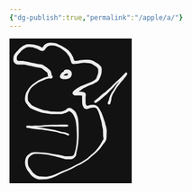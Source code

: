 ```yaml
---
{"dg-publish":true,"permalink":"/apple/a/"}
---
```


<svg version="1.1" xmlns="http://www.w3.org/2000/svg" viewBox="0 0 217.33331298828125 258.66668701171875" width="217.33331298828125" height="258.66668701171875" filter="invert(93%) hue-rotate(180deg)">
  <!-- svg-source:excalidraw -->
  
  <defs>
    <style class="style-fonts">
      @font-face {
        font-family: "Virgil";
        src: url("https://excalidraw.com/Virgil.woff2");
      }
      @font-face {
        font-family: "Cascadia";
        src: url("https://excalidraw.com/Cascadia.woff2");
      }
    </style>
  </defs>
  <rect x="0" y="0" width="217.33331298828125" height="258.66668701171875" fill="#ffffff"/><g transform="translate(74.66668701171875 68.66668701171875) rotate(0 14.999969482421875 60.666656494140625)" stroke="none"><path fill="#000000" d="M 0.17,1.70 Q 0.17,1.70 -1.74,1.88 -3.66,2.07 -5.30,2.52 -6.94,2.98 -8.45,3.42 -9.96,3.87 -11.64,4.54 -13.32,5.22 -15.23,6.04 -17.13,6.86 -19.53,7.78 -21.93,8.71 -23.97,9.98 -26.02,11.25 -27.64,12.52 -29.27,13.80 -30.98,14.99 -32.69,16.17 -34.08,17.53 -35.46,18.89 -36.59,20.26 -37.72,21.63 -38.49,23.08 -39.27,24.52 -39.72,25.73 -40.18,26.93 -40.77,28.13 -41.36,29.33 -41.70,31.37 -42.05,33.42 -42.10,35.34 -42.15,37.26 -42.09,39.03 -42.03,40.80 -41.73,41.96 -41.43,43.11 -40.31,44.33 -39.18,45.55 -38.53,46.43 -37.88,47.30 -36.31,48.99 -34.73,50.69 -32.81,51.66 -30.89,52.63 -29.80,53.06 -28.71,53.49 -27.39,54.10 -26.07,54.72 -25.03,55.12 -23.98,55.52 -22.56,56.12 -21.14,56.73 -19.86,57.14 -18.58,57.56 -17.00,58.18 -15.42,58.81 -14.22,59.00 -13.01,59.19 -11.44,59.51 -9.86,59.83 -8.54,59.94 -7.23,60.05 -5.30,60.58 -3.37,61.11 -1.82,61.30 -0.27,61.49 1.15,61.55 2.58,61.61 4.32,61.68 6.07,61.76 7.96,61.83 9.86,61.90 11.62,61.92 13.39,61.95 14.71,61.90 16.03,61.85 17.20,61.62 18.37,61.40 19.73,60.98 21.09,60.55 22.29,60.13 23.48,59.71 24.91,58.78 26.33,57.86 27.29,56.90 28.25,55.93 29.28,55.45 30.31,54.97 32.13,54.98 33.95,54.99 35.53,56.00 37.12,57.01 38.19,57.98 39.27,58.96 40.83,60.35 42.39,61.75 43.20,63.42 44.02,65.10 44.70,66.81 45.39,68.53 45.90,70.10 46.41,71.67 46.87,73.94 47.33,76.21 47.68,80.38 48.03,84.55 48.13,88.42 48.23,92.29 48.24,95.84 48.25,99.40 48.23,103.02 48.21,106.64 47.99,110.14 47.77,113.64 47.48,116.85 47.18,120.07 46.66,123.02 46.13,125.96 45.71,128.34 45.30,130.71 44.76,132.59 44.23,134.48 44.12,135.73 44.01,136.99 43.79,138.23 43.58,139.46 43.05,140.61 42.52,141.75 41.13,143.10 39.74,144.45 38.37,145.26 37.01,146.07 35.91,146.27 34.80,146.48 32.22,146.54 29.63,146.60 28.40,146.62 27.16,146.63 25.66,146.61 24.16,146.59 21.30,145.61 18.44,144.64 17.05,144.34 15.66,144.05 13.68,143.41 11.70,142.78 9.43,142.29 7.17,141.79 4.79,141.15 2.40,140.50 -0.06,140.03 -2.52,139.56 -4.98,138.94 -7.44,138.32 -9.89,138.07 -12.35,137.82 -14.79,137.50 -17.24,137.18 -19.38,137.05 -21.51,136.91 -23.57,136.86 -25.63,136.80 -27.46,136.83 -29.29,136.86 -30.53,137.13 -31.76,137.41 -32.80,137.75 -33.84,138.10 -34.84,138.75 -35.84,139.39 -36.78,140.21 -37.73,141.03 -38.69,141.95 -39.66,142.88 -40.34,143.76 -41.02,144.65 -41.37,145.73 -41.72,146.80 -41.90,148.90 -42.08,150.99 -41.93,153.28 -41.77,155.58 -41.52,156.85 -41.27,158.13 -40.37,159.83 -39.48,161.54 -38.30,163.18 -37.11,164.83 -36.20,166.06 -35.28,167.30 -34.62,168.26 -33.95,169.21 -33.33,170.13 -32.72,171.04 -31.13,172.21 -29.55,173.38 -28.66,174.04 -27.77,174.70 -25.91,175.70 -24.06,176.70 -22.44,176.86 -20.83,177.01 -19.45,177.09 -18.07,177.17 -16.33,177.28 -14.59,177.39 -12.69,177.50 -10.80,177.61 -8.95,177.52 -7.10,177.43 -4.68,176.92 -2.26,176.40 0.52,175.64 3.32,174.88 6.16,173.66 9.00,172.44 12.54,170.78 16.08,169.12 19.54,167.64 23.01,166.17 26.02,164.97 29.04,163.78 31.99,162.34 34.95,160.91 37.55,159.54 40.15,158.17 42.42,157.00 44.69,155.84 47.23,154.76 49.77,153.67 51.54,152.67 53.30,151.67 55.16,150.32 57.03,148.97 59.05,147.77 61.07,146.57 62.82,145.34 64.57,144.11 66.02,142.68 67.47,141.26 69.11,139.83 70.75,138.40 72.18,137.18 73.62,135.95 75.17,134.53 76.72,133.12 77.90,131.88 79.09,130.65 80.10,129.39 81.11,128.13 82.12,126.94 83.14,125.76 84.93,123.16 86.71,120.56 87.31,119.39 87.90,118.21 88.59,117.14 89.29,116.08 89.73,115.08 90.16,114.08 90.83,113.20 91.50,112.33 91.95,111.08 92.39,109.84 92.02,108.14 91.65,106.43 91.61,105.24 91.57,104.05 91.51,102.45 91.46,100.84 91.41,99.40 91.37,97.97 91.34,96.22 91.32,94.47 91.07,92.75 90.82,91.03 90.28,89.04 89.74,87.05 89.51,85.42 89.29,83.78 89.09,82.29 88.89,80.79 88.10,77.95 87.32,75.10 86.85,73.76 86.38,72.42 85.99,70.47 85.60,68.53 85.01,66.74 84.42,64.95 83.65,62.99 82.88,61.04 82.01,59.27 81.13,57.51 80.20,56.31 79.28,55.11 78.25,54.74 77.23,54.36 75.90,54.43 74.57,54.50 72.67,54.56 70.77,54.62 69.35,55.20 67.93,55.78 66.64,56.10 65.34,56.42 64.04,56.87 62.73,57.31 60.47,56.80 58.22,56.28 57.46,55.06 56.70,53.83 55.89,52.18 55.08,50.54 54.81,49.24 54.55,47.95 54.46,46.81 54.37,45.67 54.32,43.59 54.27,41.51 54.26,39.49 54.25,37.48 54.22,36.22 54.18,34.95 54.15,33.85 54.13,32.75 54.43,31.73 54.72,30.71 55.32,32.05 55.92,33.39 53.82,33.12 51.72,32.84 50.34,32.81 48.97,32.77 47.09,32.77 45.21,32.76 44.06,32.77 42.90,32.78 41.63,32.93 40.35,33.08 38.87,31.67 37.39,30.25 37.27,28.98 37.14,27.70 38.10,26.32 39.06,24.93 39.97,24.16 40.88,23.39 41.99,22.62 43.10,21.85 44.06,21.06 45.02,20.27 46.75,19.38 48.47,18.48 49.77,17.71 51.07,16.94 52.70,16.05 54.34,15.16 56.45,14.53 58.56,13.91 59.92,13.21 61.29,12.50 63.23,11.79 65.18,11.08 66.54,10.54 67.90,9.99 69.41,9.41 70.93,8.83 72.91,7.63 74.88,6.44 76.16,5.58 77.44,4.72 78.33,3.80 79.23,2.88 80.02,0.98 80.81,-0.92 81.16,-2.09 81.51,-3.26 82.07,-4.56 82.63,-5.85 82.76,-7.31 82.88,-8.78 82.89,-10.13 82.89,-11.48 82.89,-13.13 82.88,-14.79 81.76,-15.93 80.64,-17.08 79.85,-17.86 79.05,-18.65 77.43,-19.59 75.81,-20.53 74.31,-21.58 72.82,-22.62 71.05,-23.56 69.28,-24.50 67.19,-24.73 65.10,-24.95 64.01,-24.99 62.92,-25.04 61.32,-25.13 59.72,-25.22 58.07,-25.29 56.43,-25.36 55.13,-25.20 53.83,-25.05 52.56,-24.94 51.29,-24.84 50.08,-24.49 48.86,-24.15 47.51,-23.92 46.15,-23.69 44.96,-23.57 43.78,-23.46 42.21,-23.34 40.63,-23.22 39.12,-23.24 37.60,-23.26 36.51,-23.98 35.41,-24.70 34.96,-26.43 34.51,-28.16 33.80,-29.82 33.08,-31.49 32.88,-32.70 32.67,-33.91 31.87,-35.59 31.07,-37.27 29.77,-38.93 28.47,-40.60 27.52,-41.88 26.58,-43.16 25.49,-44.09 24.39,-45.03 23.20,-46.13 22.01,-47.24 20.61,-48.21 19.20,-49.18 17.71,-50.26 16.23,-51.33 14.79,-52.10 13.34,-52.87 12.15,-53.34 10.95,-53.81 9.61,-54.42 8.27,-55.03 7.20,-55.41 6.13,-55.79 4.97,-55.90 3.80,-56.02 1.64,-56.08 -0.52,-56.14 -1.71,-56.13 -2.90,-56.11 -4.74,-55.46 -6.57,-54.81 -7.86,-53.71 -9.15,-52.61 -10.14,-51.23 -11.13,-49.86 -11.73,-48.86 -12.33,-47.86 -13.40,-47.14 -14.47,-46.42 -16.39,-46.49 -18.31,-46.57 -20.87,-47.73 -23.44,-48.89 -24.63,-49.64 -25.81,-50.38 -27.23,-50.84 -28.66,-51.30 -30.45,-52.01 -32.24,-52.72 -33.38,-52.92 -34.53,-53.12 -35.72,-53.20 -36.91,-53.28 -38.36,-53.35 -39.82,-53.41 -41.01,-53.41 -42.21,-53.41 -43.71,-52.80 -45.22,-52.19 -46.33,-51.79 -47.44,-51.39 -49.38,-49.96 -51.32,-48.53 -52.33,-47.66 -53.34,-46.79 -54.06,-45.93 -54.77,-45.07 -55.75,-44.04 -56.72,-43.01 -57.71,-42.00 -58.70,-41.00 -59.77,-39.40 -60.84,-37.81 -61.26,-36.65 -61.68,-35.49 -61.64,-33.96 -61.60,-32.43 -61.57,-31.24 -61.53,-30.05 -60.54,-29.39 -59.56,-28.73 -58.38,-28.71 -57.20,-28.68 -55.31,-28.64 -53.43,-28.59 -51.45,-28.57 -49.46,-28.55 -46.91,-28.04 -44.35,-27.53 -42.40,-27.12 -40.44,-26.72 -38.33,-26.10 -36.22,-25.49 -34.20,-25.09 -32.18,-24.69 -30.67,-24.58 -29.15,-24.47 -27.71,-23.95 -26.27,-23.44 -24.75,-23.31 -23.24,-23.17 -21.62,-22.91 -20.00,-22.64 -18.79,-22.58 -17.59,-22.51 -16.29,-21.89 -14.99,-21.27 -13.30,-20.14 -11.62,-19.01 -10.31,-18.22 -9.01,-17.43 -7.80,-16.34 -6.60,-15.26 -5.01,-14.11 -3.42,-12.96 -2.33,-11.56 -1.23,-10.17 -0.72,-8.53 -0.20,-6.89 -0.11,-5.81 -0.02,-4.74 0.01,-3.44 0.06,-2.13 -0.24,-2.88 -0.55,-3.63 -0.06,-3.41 0.43,-3.19 0.83,-2.82 1.24,-2.45 1.50,-1.97 1.76,-1.49 1.86,-0.95 1.95,-0.41 1.87,0.12 1.79,0.66 1.54,1.14 1.29,1.63 0.90,2.01 0.51,2.39 0.01,2.63 -0.47,2.86 -1.01,2.93 -1.55,2.99 -2.09,2.88 -2.62,2.77 -3.09,2.50 -3.57,2.22 -3.92,1.81 -4.28,1.40 -4.49,0.89 -4.70,0.39 -4.74,-0.15 -4.77,-0.69 -4.63,-1.22 -4.50,-1.75 -4.19,-2.20 -3.89,-2.66 -3.46,-2.99 -3.03,-3.33 -2.52,-3.51 -2.00,-3.69 -1.46,-3.70 -0.91,-3.71 -0.39,-3.54 0.12,-3.37 0.56,-3.05 1.00,-2.72 1.31,-2.27 1.62,-1.83 1.77,-1.30 1.93,-0.78 1.90,-0.23 1.88,0.30 1.69,0.81 1.49,1.32 1.14,1.74 0.79,2.16 0.33,2.45 -0.13,2.74 -0.66,2.86 -1.19,2.99 -1.73,2.94 -2.28,2.88 -2.28,2.88 -2.27,2.88 -4.51,0.44 -6.75,-2.00 -6.77,-3.15 -6.79,-4.29 -6.88,-5.84 -6.97,-7.38 -8.27,-8.39 -9.58,-9.40 -10.90,-10.41 -12.23,-11.43 -13.09,-12.18 -13.96,-12.92 -14.93,-13.70 -15.91,-14.47 -17.14,-15.33 -18.36,-16.19 -19.48,-16.25 -20.60,-16.32 -22.15,-16.68 -23.69,-17.03 -24.84,-17.12 -25.98,-17.22 -27.29,-17.48 -28.60,-17.75 -30.12,-18.10 -31.65,-18.45 -33.60,-18.84 -35.55,-19.23 -37.68,-19.82 -39.81,-20.40 -41.66,-20.77 -43.52,-21.15 -45.53,-21.64 -47.55,-22.14 -49.51,-22.12 -51.47,-22.10 -53.48,-22.09 -55.48,-22.08 -57.54,-22.14 -59.60,-22.19 -60.84,-22.41 -62.07,-22.62 -63.11,-23.02 -64.15,-23.42 -65.68,-25.07 -67.22,-26.72 -67.50,-28.39 -67.79,-30.06 -67.74,-31.27 -67.70,-32.48 -67.63,-33.76 -67.56,-35.03 -67.32,-36.40 -67.08,-37.77 -66.17,-39.33 -65.26,-40.90 -64.58,-41.84 -63.89,-42.78 -63.15,-43.69 -62.41,-44.61 -61.46,-45.59 -60.51,-46.58 -59.61,-47.53 -58.71,-48.48 -57.74,-49.58 -56.76,-50.68 -55.59,-51.72 -54.42,-52.76 -53.21,-53.68 -51.99,-54.61 -50.63,-55.51 -49.26,-56.42 -48.15,-56.79 -47.04,-57.16 -45.66,-57.67 -44.28,-58.17 -43.22,-58.35 -42.17,-58.53 -40.92,-58.49 -39.67,-58.45 -38.09,-58.42 -36.50,-58.40 -35.04,-58.26 -33.58,-58.13 -32.10,-57.83 -30.62,-57.53 -28.94,-57.07 -27.27,-56.60 -25.03,-56.11 -22.80,-55.61 -21.70,-55.01 -20.60,-54.40 -19.51,-53.89 -18.41,-53.39 -17.47,-52.71 -16.53,-52.03 -15.84,-52.99 -15.15,-53.95 -14.09,-55.47 -13.03,-56.99 -11.56,-58.05 -10.09,-59.12 -8.90,-59.65 -7.70,-60.19 -6.62,-60.49 -5.54,-60.80 -4.20,-60.98 -2.85,-61.17 -1.63,-61.12 -0.40,-61.08 2.01,-60.91 4.43,-60.74 6.15,-60.47 7.86,-60.20 9.04,-59.68 10.22,-59.16 11.47,-58.54 12.72,-57.93 14.02,-57.32 15.32,-56.72 17.04,-55.87 18.76,-55.02 20.20,-54.08 21.64,-53.14 23.52,-52.08 25.39,-51.01 26.51,-50.05 27.63,-49.08 29.26,-47.84 30.89,-46.59 31.85,-45.46 32.82,-44.32 33.83,-43.16 34.84,-42.01 35.98,-39.75 37.13,-37.49 37.79,-36.30 38.45,-35.12 38.91,-33.38 39.36,-31.63 39.95,-30.22 40.54,-28.81 41.98,-28.78 43.41,-28.75 45.44,-28.92 47.47,-29.08 49.19,-29.57 50.92,-30.06 52.04,-30.11 53.17,-30.17 54.81,-30.39 56.45,-30.60 58.12,-30.66 59.78,-30.72 61.46,-30.77 63.14,-30.83 64.34,-30.78 65.54,-30.73 67.04,-30.64 68.53,-30.55 71.27,-29.67 74.00,-28.79 75.15,-28.23 76.30,-27.68 77.66,-26.67 79.03,-25.67 79.94,-25.11 80.85,-24.55 82.07,-23.80 83.28,-23.06 84.07,-22.30 84.87,-21.54 86.13,-20.32 87.39,-19.10 87.98,-18.04 88.57,-16.98 88.84,-15.94 89.10,-14.90 89.08,-13.14 89.05,-11.37 88.96,-9.83 88.87,-8.28 88.76,-7.13 88.65,-5.97 87.99,-4.05 87.33,-2.12 86.57,-0.07 85.81,1.96 85.13,3.24 84.45,4.52 83.73,5.64 83.01,6.76 81.74,7.79 80.48,8.81 78.85,9.64 77.22,10.48 75.87,11.26 74.51,12.05 73.53,12.49 72.54,12.93 71.00,13.54 69.46,14.15 68.14,14.62 66.82,15.08 65.16,15.85 63.50,16.61 61.80,17.56 60.10,18.52 58.61,19.09 57.11,19.67 55.68,20.69 54.24,21.72 52.83,22.75 51.41,23.79 50.35,24.44 49.29,25.08 48.22,26.12 47.15,27.16 45.17,28.01 43.18,28.87 42.23,27.51 41.28,26.15 42.71,26.02 44.13,25.88 45.51,25.88 46.89,25.88 48.00,25.91 49.11,25.93 50.86,26.01 52.61,26.09 53.76,26.37 54.92,26.65 56.16,26.78 57.40,26.90 58.58,27.53 59.76,28.15 60.38,29.45 61.00,30.75 60.74,32.85 60.48,34.95 60.45,36.21 60.41,37.47 60.41,39.45 60.42,41.43 60.46,43.33 60.49,45.24 60.61,46.73 60.73,48.22 61.51,49.90 62.28,51.58 63.98,51.21 65.67,50.84 66.98,50.30 68.28,49.76 70.54,49.62 72.80,49.48 74.81,49.66 76.81,49.83 78.59,50.49 80.37,51.15 81.32,51.99 82.28,52.83 83.32,54.30 84.35,55.78 85.39,57.60 86.43,59.41 87.45,61.38 88.47,63.34 89.39,65.36 90.32,67.39 90.78,68.99 91.25,70.60 91.89,72.22 92.53,73.83 92.96,75.28 93.38,76.73 93.99,78.23 94.59,79.73 94.95,81.30 95.31,82.87 95.49,83.94 95.67,85.01 96.26,86.52 96.86,88.04 97.20,90.00 97.53,91.96 97.77,93.20 98.01,94.43 97.98,96.20 97.96,97.97 97.91,99.40 97.87,100.84 97.81,102.45 97.76,104.06 97.71,105.26 97.67,106.46 97.61,107.68 97.55,108.90 97.40,110.07 97.25,111.25 96.70,112.47 96.14,113.69 95.62,114.69 95.10,115.69 94.41,116.63 93.71,117.58 92.51,118.87 91.31,120.16 90.48,121.48 89.64,122.81 88.52,124.35 87.40,125.90 86.58,127.05 85.77,128.20 84.69,129.25 83.62,130.30 82.42,131.58 81.22,132.87 79.92,134.02 78.62,135.17 77.02,136.67 75.42,138.17 73.95,139.29 72.49,140.40 70.91,141.77 69.33,143.15 67.72,144.72 66.11,146.28 64.27,147.58 62.43,148.87 60.52,150.01 58.60,151.15 56.61,152.59 54.63,154.03 52.73,155.09 50.84,156.15 48.39,157.21 45.94,158.27 43.70,159.44 41.45,160.61 38.82,162.02 36.19,163.44 33.16,164.95 30.12,166.46 27.16,167.68 24.20,168.91 20.82,170.42 17.44,171.93 13.90,173.69 10.36,175.46 7.36,176.88 4.36,178.29 1.53,179.24 -1.29,180.19 -3.98,180.98 -6.68,181.78 -8.75,182.07 -10.82,182.36 -12.73,182.45 -14.64,182.55 -16.44,182.61 -18.25,182.68 -19.80,182.67 -21.34,182.66 -22.75,182.51 -24.16,182.37 -25.52,181.95 -26.88,181.52 -27.80,180.96 -28.72,180.40 -29.91,179.76 -31.09,179.11 -32.15,178.30 -33.20,177.50 -34.02,176.76 -34.83,176.03 -35.99,175.08 -37.14,174.13 -38.28,172.32 -39.43,170.50 -40.35,169.36 -41.27,168.21 -42.21,167.02 -43.15,165.84 -44.09,163.79 -45.02,161.74 -45.60,160.44 -46.17,159.13 -46.46,157.66 -46.74,156.18 -46.93,154.56 -47.11,152.93 -47.03,151.77 -46.95,150.61 -46.80,149.21 -46.66,147.82 -46.32,146.47 -45.99,145.13 -45.26,143.46 -44.52,141.79 -43.55,140.72 -42.57,139.65 -41.44,138.69 -40.32,137.73 -39.04,136.81 -37.77,135.89 -36.25,135.16 -34.74,134.43 -33.48,134.24 -32.21,134.04 -30.74,133.95 -29.26,133.86 -27.41,133.94 -25.55,134.01 -23.45,134.06 -21.36,134.12 -19.13,134.23 -16.90,134.34 -14.48,134.61 -12.07,134.88 -9.41,135.11 -6.74,135.34 -4.36,135.85 -1.98,136.37 0.60,136.76 3.20,137.14 5.51,137.61 7.82,138.09 10.29,138.42 12.77,138.75 14.71,139.16 16.66,139.57 18.20,139.93 19.75,140.28 21.98,140.84 24.21,141.39 25.67,141.36 27.13,141.34 28.35,141.34 29.58,141.35 31.08,141.29 32.57,141.24 34.26,141.21 35.95,141.18 37.11,140.81 38.28,140.44 39.11,139.46 39.94,138.49 40.31,137.44 40.68,136.40 41.04,135.00 41.40,133.59 41.97,131.92 42.55,130.25 42.94,127.86 43.33,125.48 43.80,122.65 44.26,119.82 44.50,116.65 44.74,113.48 44.88,110.08 45.01,106.67 44.93,103.08 44.84,99.48 44.69,95.98 44.54,92.47 44.26,88.74 43.98,85.01 43.44,81.22 42.90,77.43 42.17,75.42 41.43,73.40 40.95,72.09 40.46,70.78 39.69,69.33 38.93,67.88 38.08,66.27 37.24,64.66 36.14,64.03 35.04,63.40 34.12,62.46 33.19,61.52 31.94,61.16 30.69,60.80 29.07,61.87 27.45,62.94 26.17,63.52 24.89,64.10 23.64,64.46 22.39,64.81 20.70,65.31 19.01,65.82 17.52,65.98 16.03,66.14 14.70,66.08 13.37,66.03 11.60,66.04 9.83,66.05 7.90,66.09 5.98,66.14 4.16,66.14 2.34,66.15 0.78,66.05 -0.76,65.95 -2.62,65.77 -4.48,65.59 -6.07,65.25 -7.66,64.91 -9.21,64.76 -10.75,64.62 -12.30,64.35 -13.85,64.09 -15.49,63.79 -17.13,63.50 -18.63,62.99 -20.14,62.49 -21.61,62.03 -23.08,61.58 -24.52,61.05 -25.96,60.51 -27.13,60.03 -28.30,59.55 -29.50,59.01 -30.70,58.47 -31.92,57.97 -33.15,57.47 -34.67,56.79 -36.20,56.11 -37.42,55.29 -38.63,54.47 -39.60,53.47 -40.56,52.47 -41.88,50.75 -43.19,49.03 -44.09,47.96 -45.00,46.89 -45.67,45.67 -46.35,44.45 -46.81,42.62 -47.26,40.78 -47.14,38.89 -47.02,37.00 -46.90,35.89 -46.79,34.78 -46.58,33.55 -46.37,32.33 -46.01,31.13 -45.66,29.93 -45.22,28.67 -44.78,27.42 -44.12,26.41 -43.45,25.41 -42.77,24.16 -42.08,22.90 -41.06,21.26 -40.05,19.61 -38.77,18.22 -37.49,16.82 -35.92,15.29 -34.35,13.76 -32.72,12.65 -31.09,11.54 -29.36,10.13 -27.63,8.71 -25.37,7.26 -23.12,5.80 -20.83,4.82 -18.54,3.83 -16.61,2.87 -14.69,1.91 -12.78,1.11 -10.87,0.31 -9.34,-0.02 -7.81,-0.35 -5.91,-0.83 -4.00,-1.30 -2.08,-1.50 -0.17,-1.70 0.03,-1.69 0.24,-1.69 0.44,-1.63 0.63,-1.58 0.82,-1.48 1.00,-1.38 1.15,-1.24 1.30,-1.10 1.41,-0.93 1.53,-0.76 1.59,-0.56 1.66,-0.37 1.68,-0.16 1.70,0.03 1.67,0.24 1.65,0.44 1.57,0.63 1.49,0.82 1.37,0.99 1.25,1.16 1.09,1.29 0.94,1.42 0.75,1.51 0.57,1.61 0.37,1.65 0.16,1.70 0.17,1.70 L 0.17,1.70 Z"/></g><g transform="translate(100.66668701171875 58.66668701171875) rotate(0 -1.000030517578125 5.3333282470703125)" stroke="none"><path fill="#000000" d="M 1.45,2.18 Q 1.45,2.18 0.30,2.94 -0.83,3.70 -2.10,4.92 -3.37,6.15 -4.24,6.78 -5.12,7.40 -5.64,8.54 -6.17,9.68 -6.43,8.29 -6.69,6.91 -5.63,7.14 -4.57,7.38 -3.32,7.38 -2.08,7.38 -0.52,7.36 1.03,7.34 2.04,6.80 3.05,6.26 3.11,5.02 3.16,3.78 1.95,3.68 0.74,3.57 0.97,3.61 1.20,3.66 0.84,3.88 0.48,4.10 0.07,4.23 -0.33,4.36 -0.75,4.39 -1.18,4.42 -1.60,4.34 -2.02,4.27 -2.41,4.09 -2.80,3.92 -3.13,3.66 -3.47,3.40 -3.74,3.06 -4.00,2.73 -4.18,2.34 -4.35,1.95 -4.43,1.53 -4.51,1.11 -4.49,0.69 -4.46,0.26 -4.34,-0.14 -4.21,-0.54 -4.00,-0.91 -3.78,-1.28 -3.48,-1.58 -3.18,-1.88 -2.78,-2.12 -2.39,-2.35 -1.83,-2.49 -1.28,-2.63 -0.71,-2.59 -0.14,-2.54 0.38,-2.32 0.91,-2.09 1.33,-1.71 1.76,-1.33 2.04,-0.83 2.33,-0.33 2.44,0.22 2.55,0.78 2.47,1.35 2.39,1.91 2.14,2.43 1.89,2.94 1.48,3.35 1.08,3.75 0.57,4.01 0.06,4.26 -0.50,4.34 -1.07,4.42 -1.63,4.31 -2.19,4.21 -2.69,3.93 -3.19,3.65 -3.57,3.22 -3.96,2.80 -4.18,2.27 -4.41,1.75 -4.46,1.18 -4.51,0.61 -4.37,0.05 -4.23,-0.50 -3.93,-0.98 -3.62,-1.46 -3.17,-1.82 -2.73,-2.18 -2.19,-2.38 -1.66,-2.58 -1.08,-2.60 -0.51,-2.61 0.03,-2.45 0.57,-2.28 1.04,-1.95 1.51,-1.61 1.84,-1.15 2.18,-0.69 2.34,-0.14 2.51,0.40 2.50,0.97 2.49,1.54 2.29,2.08 2.09,2.62 1.74,3.07 1.38,3.51 1.29,3.59 1.21,3.66 0.84,3.88 0.48,4.10 0.07,4.23 -0.33,4.36 -0.75,4.39 -1.18,4.42 -1.60,4.34 -2.02,4.27 -2.41,4.09 -2.80,3.92 -3.13,3.66 -3.47,3.40 -3.74,3.06 -4.00,2.73 -4.18,2.34 -4.35,1.95 -4.43,1.53 -4.51,1.11 -4.49,0.69 -4.46,0.26 -4.34,-0.13 -4.21,-0.54 -4.00,-0.91 -3.78,-1.27 -3.48,-1.58 -3.18,-1.88 -3.66,-1.92 -4.15,-1.96 -2.06,-2.75 0.02,-3.55 1.13,-3.52 2.24,-3.49 3.80,-3.21 5.37,-2.93 6.38,-2.24 7.39,-1.55 8.23,-0.62 9.08,0.30 9.52,1.35 9.97,2.40 10.00,3.78 10.03,5.15 9.64,6.78 9.25,8.42 8.26,9.85 7.27,11.29 5.32,12.32 3.37,13.36 1.68,13.67 -0.01,13.98 -1.09,13.95 -2.17,13.92 -3.61,13.87 -5.06,13.82 -6.55,13.51 -8.05,13.19 -9.25,12.47 -10.45,11.76 -10.96,10.66 -11.46,9.57 -10.96,7.88 -10.46,6.18 -9.40,4.51 -8.33,2.84 -6.96,1.96 -5.59,1.09 -4.67,0.22 -3.76,-0.63 -2.60,-1.41 -1.45,-2.18 -1.17,-2.33 -0.89,-2.47 -0.58,-2.54 -0.27,-2.61 0.04,-2.60 0.35,-2.60 0.66,-2.52 0.97,-2.44 1.25,-2.29 1.52,-2.13 1.76,-1.92 1.99,-1.71 2.17,-1.44 2.34,-1.18 2.45,-0.88 2.56,-0.58 2.59,-0.27 2.62,0.04 2.58,0.35 2.54,0.67 2.42,0.96 2.30,1.25 2.12,1.51 1.93,1.77 1.69,1.98 1.45,2.18 1.45,2.18 L 1.45,2.18 Z"/></g><g transform="translate(152.66668701171875 112.66668701171875) rotate(0 27.33331298828125 -24.000015258789062)" stroke="none"><path fill="#000000" d="M -1.25,-1.88 Q -1.25,-1.88 -0.12,-2.67 1.01,-3.46 1.95,-4.29 2.90,-5.13 3.97,-5.96 5.03,-6.80 5.95,-7.64 6.87,-8.49 7.84,-9.43 8.81,-10.36 10.08,-11.39 11.35,-12.42 12.39,-13.37 13.42,-14.32 14.99,-15.37 16.56,-16.43 17.87,-17.51 19.18,-18.58 20.72,-20.07 22.27,-21.57 24.18,-23.22 26.10,-24.87 28.05,-26.66 30.00,-28.45 31.55,-30.29 33.11,-32.13 35.04,-33.78 36.98,-35.44 38.71,-37.04 40.44,-38.63 41.94,-40.08 43.44,-41.53 45.05,-43.09 46.65,-44.65 47.86,-45.94 49.07,-47.23 50.12,-48.39 51.17,-49.55 52.51,-50.64 53.84,-51.74 53.33,-51.48 52.81,-51.23 52.98,-51.42 53.15,-51.60 53.36,-51.74 53.56,-51.87 53.80,-51.96 54.03,-52.04 54.28,-52.06 54.53,-52.09 54.77,-52.05 55.02,-52.02 55.25,-51.93 55.48,-51.84 55.68,-51.69 55.88,-51.55 56.04,-51.36 56.20,-51.17 56.31,-50.95 56.42,-50.72 56.48,-50.48 56.53,-50.24 56.53,-49.99 56.52,-49.74 56.46,-49.50 56.39,-49.27 56.27,-49.05 56.15,-48.83 55.22,-47.12 54.29,-45.41 52.90,-43.89 51.50,-42.37 50.37,-40.70 49.23,-39.04 47.44,-37.22 45.65,-35.39 44.22,-33.44 42.79,-31.48 41.16,-29.44 39.53,-27.40 38.29,-25.63 37.05,-23.86 35.95,-22.00 34.86,-20.13 33.82,-18.49 32.79,-16.85 31.80,-15.22 30.81,-13.60 30.30,-12.21 29.80,-10.82 29.19,-9.24 28.59,-7.66 28.44,-6.54 28.29,-5.42 28.04,-3.48 27.78,-1.55 27.03,1.07 26.28,3.69 26.02,4.01 25.77,4.32 25.43,4.54 25.10,4.76 24.70,4.86 24.31,4.96 23.91,4.93 23.51,4.90 23.14,4.74 22.77,4.58 22.46,4.31 22.16,4.05 21.96,3.70 21.76,3.35 21.69,2.95 21.61,2.55 21.66,2.15 21.71,1.75 21.89,1.39 22.07,1.03 22.35,0.74 22.64,0.46 23.00,0.28 23.36,0.09 23.76,0.04 24.16,-0.01 24.55,0.06 24.95,0.13 25.30,0.33 25.65,0.52 25.92,0.82 26.19,1.12 26.36,1.49 26.52,1.86 26.55,2.26 26.59,2.67 26.49,3.06 26.39,3.45 26.18,3.79 25.96,4.13 25.65,4.39 25.34,4.64 24.96,4.78 24.58,4.92 24.18,4.93 23.77,4.95 23.39,4.83 23.00,4.71 22.67,4.48 22.34,4.25 22.11,3.92 21.87,3.59 21.75,3.21 21.63,2.82 21.64,2.42 21.65,2.02 21.79,1.64 21.92,1.26 21.92,1.26 21.92,1.26 22.54,-0.03 23.15,-1.34 23.62,-2.60 24.10,-3.86 24.31,-5.06 24.52,-6.25 24.92,-7.62 25.32,-9.00 26.01,-10.57 26.70,-12.15 27.45,-13.68 28.20,-15.22 29.24,-16.86 30.29,-18.49 31.34,-20.02 32.39,-21.55 33.51,-23.53 34.63,-25.51 35.88,-27.39 37.13,-29.27 38.65,-31.29 40.18,-33.32 41.67,-35.52 43.16,-37.72 44.63,-39.36 46.10,-41.00 47.23,-42.98 48.36,-44.97 49.58,-46.61 50.81,-48.25 51.81,-49.74 52.81,-51.23 52.98,-51.42 53.15,-51.60 53.36,-51.74 53.56,-51.87 53.80,-51.96 54.03,-52.04 54.28,-52.06 54.53,-52.09 54.77,-52.05 55.02,-52.02 55.25,-51.93 55.48,-51.84 55.68,-51.69 55.88,-51.55 56.04,-51.36 56.20,-51.17 56.31,-50.95 56.42,-50.72 56.48,-50.48 56.53,-50.24 56.53,-49.99 56.52,-49.74 56.46,-49.50 56.39,-49.27 56.27,-49.05 56.15,-48.83 54.85,-48.00 53.54,-47.17 52.38,-46.12 51.21,-45.07 49.92,-43.87 48.62,-42.67 47.03,-41.07 45.44,-39.48 43.93,-38.00 42.43,-36.52 40.69,-34.85 38.96,-33.18 37.25,-31.65 35.54,-30.13 33.93,-28.09 32.33,-26.05 30.44,-24.13 28.55,-22.21 26.86,-20.54 25.17,-18.86 23.63,-17.04 22.10,-15.22 20.67,-13.92 19.24,-12.61 17.97,-11.67 16.70,-10.74 15.57,-9.70 14.44,-8.67 13.33,-7.73 12.21,-6.80 11.17,-5.82 10.13,-4.84 9.02,-3.88 7.92,-2.93 6.93,-2.23 5.95,-1.53 4.76,-0.57 3.58,0.39 2.42,1.13 1.25,1.88 1.01,2.00 0.76,2.13 0.50,2.19 0.23,2.25 -0.03,2.24 -0.30,2.24 -0.57,2.17 -0.83,2.10 -1.07,1.97 -1.31,1.84 -1.51,1.65 -1.71,1.47 -1.87,1.24 -2.02,1.02 -2.11,0.76 -2.20,0.50 -2.23,0.23 -2.26,-0.03 -2.22,-0.30 -2.19,-0.57 -2.08,-0.83 -1.98,-1.08 -1.82,-1.30 -1.67,-1.52 -1.46,-1.70 -1.25,-1.88 -1.25,-1.88 L -1.25,-1.88 Z"/></g><g transform="translate(102.66668701171875 155.33334350585938) rotate(0 -35 8)" stroke="none"><path fill="#000000" d="M 0,1.67 Q 0,1.67 -1.34,1.76 -2.68,1.84 -4.40,1.86 -6.12,1.88 -8.00,1.86 -9.88,1.85 -12.21,1.77 -14.55,1.70 -17.26,1.65 -19.98,1.59 -22.48,1.56 -24.97,1.52 -27.76,1.49 -30.54,1.46 -33.45,1.44 -36.36,1.42 -39.23,1.78 -42.11,2.14 -45.14,2.30 -48.18,2.46 -51.00,2.52 -53.82,2.58 -56.36,2.60 -58.90,2.63 -60.88,2.84 -62.85,3.06 -64.90,3.17 -66.96,3.27 -68.85,3.55 -70.73,3.83 -70.89,3.86 -71.05,3.90 -71.28,3.88 -71.51,3.85 -71.73,3.77 -71.95,3.70 -72.14,3.57 -72.33,3.44 -72.49,3.27 -72.65,3.10 -72.76,2.90 -72.87,2.70 -72.93,2.47 -72.99,2.25 -72.99,2.02 -73.00,1.79 -72.94,1.57 -72.89,1.34 -72.79,1.13 -72.69,0.93 -72.54,0.75 -72.39,0.58 -72.20,0.44 -72.01,0.31 -71.80,0.22 -71.58,0.14 -71.36,0.10 -71.13,0.07 -69.19,-0.08 -67.25,-0.25 -65.76,0.14 -64.27,0.53 -63.07,0.63 -61.86,0.73 -59.89,1.09 -57.93,1.45 -55.85,2.06 -53.78,2.66 -51.56,2.94 -49.35,3.21 -46.98,3.56 -44.60,3.91 -41.84,4.47 -39.07,5.03 -36.22,5.47 -33.38,5.90 -30.40,6.49 -27.42,7.08 -24.48,7.52 -21.53,7.96 -19.06,8.55 -16.58,9.14 -14.33,9.99 -12.07,10.84 -10.12,11.16 -8.17,11.47 -6.31,11.77 -4.45,12.06 -2.92,12.53 -1.40,13.01 0.40,13.59 2.21,14.17 2.46,14.32 2.70,14.47 2.89,14.69 3.07,14.91 3.18,15.18 3.28,15.44 3.29,15.73 3.31,16.01 3.23,16.29 3.15,16.57 2.99,16.80 2.83,17.04 2.60,17.21 2.37,17.38 2.10,17.47 1.83,17.56 1.54,17.56 1.25,17.56 0.98,17.47 0.71,17.37 0.48,17.20 0.26,17.03 0.10,16.79 -0.05,16.55 -0.13,16.27 -0.20,16.00 -0.19,15.71 -0.17,15.43 -0.06,15.16 0.04,14.89 0.22,14.68 0.41,14.46 0.66,14.31 0.90,14.17 1.18,14.11 1.46,14.05 1.75,14.08 2.03,14.11 2.29,14.23 2.55,14.35 2.76,14.55 2.96,14.75 3.10,15.00 3.23,15.26 3.27,15.54 3.32,15.82 3.27,16.11 3.22,16.39 3.09,16.64 2.95,16.89 2.74,17.09 2.54,17.29 2.27,17.40 2.01,17.52 1.73,17.55 1.44,17.58 1.16,17.52 0.89,17.46 0.89,17.46 0.89,17.46 -0.85,16.77 -2.60,16.09 -3.79,15.51 -4.98,14.93 -6.80,14.54 -8.62,14.16 -10.82,13.78 -13.02,13.40 -15.12,12.62 -17.22,11.84 -19.58,11.30 -21.93,10.76 -24.95,10.35 -27.96,9.94 -30.88,9.41 -33.80,8.89 -36.72,8.51 -39.64,8.14 -42.32,7.69 -45.00,7.25 -47.33,7.03 -49.67,6.82 -52.20,6.68 -54.74,6.53 -56.62,6.15 -58.51,5.77 -60.45,5.60 -62.39,5.44 -64.86,4.84 -67.33,4.25 -69.19,4.07 -71.05,3.90 -71.28,3.88 -71.51,3.85 -71.73,3.77 -71.95,3.70 -72.14,3.57 -72.33,3.44 -72.49,3.27 -72.65,3.10 -72.76,2.90 -72.87,2.70 -72.93,2.47 -72.99,2.25 -72.99,2.02 -73.00,1.79 -72.94,1.57 -72.89,1.34 -72.79,1.13 -72.69,0.93 -72.54,0.75 -72.39,0.58 -72.20,0.44 -72.01,0.31 -71.80,0.22 -71.58,0.14 -71.36,0.10 -71.13,0.07 -70.97,0.09 -70.81,0.12 -68.94,0.29 -67.08,0.46 -65.10,0.39 -63.12,0.33 -61.03,0.13 -58.93,-0.05 -56.41,-0.08 -53.89,-0.12 -51.11,-0.20 -48.33,-0.27 -45.39,-0.44 -42.46,-0.61 -39.41,-1.01 -36.36,-1.42 -33.45,-1.44 -30.54,-1.46 -27.76,-1.49 -24.97,-1.52 -22.48,-1.56 -19.98,-1.59 -17.26,-1.65 -14.55,-1.70 -12.21,-1.77 -9.88,-1.85 -8.00,-1.86 -6.12,-1.88 -4.40,-1.86 -2.68,-1.84 -1.34,-1.76 0,-1.67 0.20,-1.65 0.40,-1.62 0.59,-1.55 0.77,-1.48 0.94,-1.37 1.11,-1.25 1.24,-1.10 1.38,-0.95 1.47,-0.77 1.56,-0.59 1.61,-0.39 1.66,-0.20 1.66,0.00 1.66,0.20 1.61,0.39 1.56,0.59 1.47,0.77 1.38,0.95 1.24,1.10 1.11,1.25 0.94,1.37 0.77,1.48 0.59,1.55 0.40,1.62 0.20,1.65 -0.00,1.67 -0.00,1.67 L 0,1.67 Z"/></g></svg>